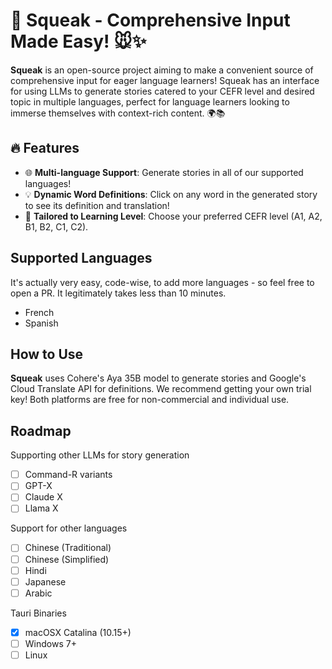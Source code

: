# 🎉 Squeak - Comprehensive Input Made Easy! 🐭✨

**Squeak** is an open-source project aiming to make a convenient source of comprehensive input for eager language learners! Squeak has an interface for using LLMs to generate stories catered to your CEFR level and desired topic in multiple languages, perfect for language learners looking to immerse themselves with context-rich content. 🌍📚

## 🔥 Features

- 🌐 **Multi-language Support**: Generate stories in all of our supported languages!
- 💡 **Dynamic Word Definitions**: Click on any word in the generated story to see its definition and translation!
- 🎯 **Tailored to Learning Level**: Choose your preferred CEFR level (A1, A2, B1, B2, C1, C2).

## Supported Languages
It's actually very easy, code-wise, to add more languages - so feel free to open a PR. It legitimately takes less than 10 minutes.
- French
- Spanish

## How to Use
**Squeak** uses Cohere's Aya 35B model to generate stories and Google's Cloud Translate API for definitions. We recommend getting your own trial key! Both platforms are free for non-commercial and individual use.

## Roadmap
Supporting other LLMs for story generation
- [ ] Command-R variants
- [ ] GPT-X
- [ ] Claude X
- [ ] Llama X

Support for other languages
- [ ] Chinese (Traditional)
- [ ] Chinese (Simplified)
- [ ] Hindi
- [ ] Japanese
- [ ] Arabic

Tauri Binaries
- [x] macOSX Catalina (10.15+)
- [ ] Windows 7+
- [ ] Linux